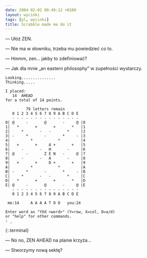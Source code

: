 ```yaml
---
date: 2004-02-02 00:49:12 +0100
layout: wycinki
tags: [pl, wycinki]
title: Scrabble made me do it
---
```


— Ułóż ZEN.

— Nie ma w słowniku, trzeba mu powiedzieć co to.

— Hmmm, zen… jakby to zdefiniować?

— Jak dla mnie „an eastern philosophy” w zupełności wystarczy.

~~~
Looking...............
Thinking.....

I placed:
   14  AHEAD
for a total of 14 points.

         79 letters remain
   0 1 2 3 4 5 6 7 8 9 A B C D E
   - - - - - - - - - - - - - - -
0| @     -       @       -     @ |0
1|   *       +       +       *   |1
2|     *       -   -       *     |2
3| -     *       -       *     - |3
4|         *           *         |4
5|   +       +     A +       +   |5
6|     -       -   H       -     |6
7| @     -       Z E N   -     @ |7
8|     -       -   A       -     |8
9|   +       +     D +       +   |9
A|         *           *         |A
B| -     *       -       *     - |B
C|     *       -   -       *     |C
D|   *       +       +       *   |D
E| @     -       @       -     @ |E
   - - - - - - - - - - - - - - -
   0 1 2 3 4 5 6 7 8 9 A B C D E

 me:14     A A A A T O O   you:24

Enter word as "YXd <word>" (Y=row, X=col, D=a/d)
or "help" for other commands.
: _
~~~
{:.terminal}

— No no, ZEN AHEAD na planie krzyża…

— Stworzymy nową sektę?
